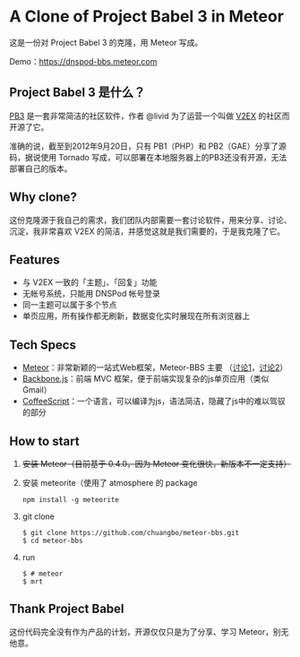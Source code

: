 # A Clone of Project Babel 3 in Meteor
这是一份对 Project Babel 3 的克隆，用 Meteor 写成。

Demo：https://dnspod-bbs.meteor.com

## Project Babel 3 是什么？

[PB3](http://www.v2ex.com/go/babel) 是一套非常简洁的社区软件，作者 @livid 为了运营一个叫做 [V2EX](http://www.v2ex.com) 的社区而开源了它。

准确的说，截至到2012年9月20日，只有 PB1（PHP）和 PB2（GAE）分享了源码，据说使用 Tornado 写成，可以部署在本地服务器上的PB3还没有开源，无法部署自己的版本。

## Why clone?

这份克隆源于我自己的需求，我们团队内部需要一套讨论软件，用来分享、讨论、沉淀，我非常喜欢 V2EX 的简洁，并感觉这就是我们需要的，于是我克隆了它。

## Features

- 与 V2EX 一致的「主题」、「回复」功能
- 无帐号系统，只能用 DNSPod 帐号登录
- 同一主题可以属于多个节点
- 单页应用，所有操作都无刷新，数据变化实时展现在所有浏览器上

## Tech Specs

- [Meteor](http://www.meteor.com)：非常新颖的一站式Web框架，Meteor-BBS 主要 （[讨论1](http://www.v2ex.com/t/33961)，[讨论2](http://www.v2ex.com/t/48084)）
- [Backbone.js](http://documentcloud.github.com/backbone/)：前端 MVC 框架，便于前端实现复杂的js单页应用（类似Gmail）
- [CoffeeScript](http://coffeescript.org)：一个语言，可以编译为js，语法简洁，隐藏了js中的难以驾驭的部分


## How to start

1. ~~安装 Meteor（目前基于 0.4.0，因为 Meteor 变化很快，新版本不一定支持）~~

1. 安装 meteorite（使用了 atmosphere 的 package

   ~~~
   npm install -g meteorite
   ~~~

1. git clone

   ~~~
   $ git clone https://github.com/chuangbo/meteor-bbs.git
   $ cd meteor-bbs
   ~~~

3. run

   ~~~
   $ # meteor
   $ mrt
   ~~~


## Thank Project Babel

这份代码完全没有作为产品的计划，开源仅仅只是为了分享、学习 Meteor，别无他意。

